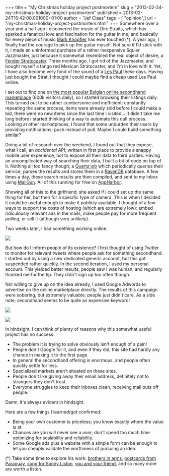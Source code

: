 +++
title = "My Christmas holiday project postmortem"
slug = "2013-02-24-my-christmas-holiday-project-postmortem"
published = 2013-02-24T16:42:00.001000+01:00
author = "Jef Claes"
tags = [ "opinion",]
url = "my-christmas-holiday-project-postmortem.html"
+++
Somewhere over a year and a half ago I discovered the music of Dire
Straits, which has sparked a fanatical love and fascination for the
guitar in me, and basically for every piece of music [Mark
Knopfler](http://www.markknopfler.com/) has ever touched (\*). A year
ago, I finally had the courage to pick up the guitar myself. Not sure if
I'd stick with it, I made an uninformed purchase of a rather inexpensive
Squier Jazzmaster, just because it somewhat resembled the real object of
desire, a [Fender
Stratocaster](http://en.wikipedia.org/wiki/Fender_Stratocaster). Three
months ago, I got rid of the Jazzmaster, and bought myself a tango red
Mexican Stratocaster, and I'm in love with it. Yet, I have also become
very fond of the sound of a [Les
Paul](http://en.wikipedia.org/wiki/Gibson_Les_Paul) these days. Having
just bought the Strat, I thought I could maybe find a cheap used Les
Paul online.  
  
I set out to find one on [the most popular Belgian online secondhand
marketplace](http://www.2dehands.be/)
(600k visitors daily), so I started browsing their listings daily. This
turned out to be rather cumbersome and inefficient: constantly repeating
the same process, items were already sold before I could make a bid,
there were no new items since the last time I visited... It didn't take
me long before I started thinking of a way to automate this dull
process. Looking at other marketplaces, I found that some unburden their
users by providing notifications; push instead of pull. Maybe I could
build something similar?  
  
Doing a bit of research over the weekend, I found out that they expose,
what I call, an *accidental* API; written in first place to provide a
snappy mobile user experience, not to expose all their data to third
parties. Having an uncomplicated way of searching their data, I built a
bit of code on top of it. Nothing all too fancy though; a [Quartz
job](http://quartznet.sourceforge.net/) which periodically queries their
service, parses the results and stores them in a
[RavenDB](http://ravendb.net/) database. A few times a day, these search
results are then compiled, and sent to my inbox using
[MailGun](http://www.mailgun.com/). All of this running for free on
[AppHarbor](https://appharbor.com/).  
  
Showing all of this to the girlfriend, she asked if I could set up the
same thing for her, but then for a specific type of camera. This is when
I decided it could be useful enough to make it publicly available. I
thought of a few ways to support the costs of hosting (which are
extremely low): embed ridiculously relevant ads in the mails, make
people pay for more frequent polling, or sell it (although very
unlikely).  
  
Two weeks later, I had something working online.  
  

[![](/post/images/thumbnails/2013-02-24-my-christmas-holiday-project-postmortem-tweedehandsmeldingen.PNG)](/post/images/2013-02-24-my-christmas-holiday-project-postmortem-tweedehandsmeldingen.PNG)

  
But how do I inform people of its existence? I first thought of using
Twitter to monitor for relevant tweets where people ask for something
secondhand. I started out by using a new dedicated generic account, but
this got suspended rather quickly. In the second iteration, I used my
personal account. This yielded better results; people saw I was human,
and regularly thanked me for the tip. They didn't sign up too often
though..  
  
Not willing to give up on the idea already, I used Google Adwords to
advertise on the online marketplace directly. The results of this
campaign were sobering, but extremely valuable; people just didn't care.
As a side note; secondhand seems to be quite an expensive keyword!  
  

[![](/post/images/thumbnails/2013-02-24-my-christmas-holiday-project-postmortem-meldingenblog.PNG)](/post/images/2013-02-24-my-christmas-holiday-project-postmortem-meldingenblog.PNG)

  

[![](/post/images/thumbnails/2013-02-24-my-christmas-holiday-project-postmortem-adwords_results.PNG)](/post/images/2013-02-24-my-christmas-holiday-project-postmortem-adwords_results.PNG)

  
In hindsight, I can think of plenty of reasons why this somewhat useful
project has no success:  
- The problem it is trying to solve obviously isn't enough of a pain!
- People don't Google for it, and even if they did, this site had hardly any chance in making it to the first page.
- In general the secondhand offering is enormous, and people often quickly settle for less.
- Specialized markets aren't situated on these sites. 
- People don't like giving away their email address, definitely not to strangers they don't trust. 
- Everyone struggles to keep their inboxes clean, receiving mail puts off people.

Damn, it's always evident in hindsight.

Here are a few things I learned/got confirmed:
- Being your own customer is priceless; you know exactly where the value is at.
- Chances are you will never see a user; don't spend too much time optimizing for scalability and reliability.
- Some Google ads plus a website with a simple form can be enough to let you cheaply validate the worthiness of pursuing an idea.

(\*) Take some time to explore his work: [brothers in
arms](http://www.youtube.com/watch?v=5vUDmFjWgVo), [postcards from
Paraguay](http://www.youtube.com/watch?v=aXXemzIo1ao), [song for Sonny
Liston](http://www.youtube.com/watch?v=VyOW8lQOG8Q), [you and your
friend](http://www.youtube.com/watch?v=-0T-JVeYXxs), and so many more
are worth a listen.
